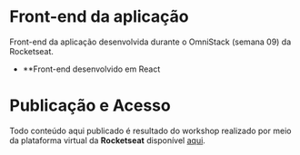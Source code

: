 # Front-end da aplicação

Front-end da aplicação desenvolvida durante o OmniStack (semana  09) da Rocketseat.

- **Front-end desenvolvido em React



# Publicação e Acesso
Todo conteúdo aqui publicado é resultado do workshop realizado por meio da plataforma virtual  da **Rocketseat** disponível [aqui](https://rocketseat.com.br/week-9/aulas).


